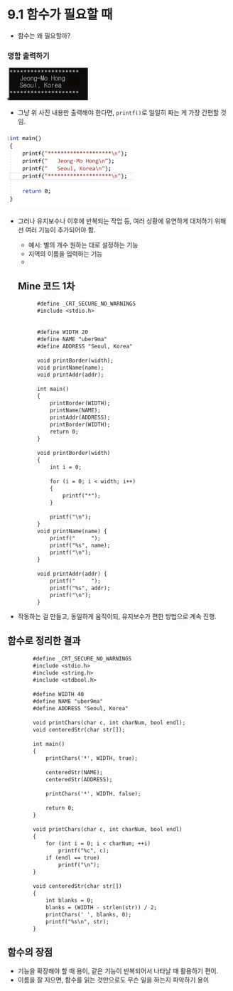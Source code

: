 # 9.1 함수가 필요할 때

- 함수는 왜 필요할까?

### 명함 출력하기
![](../images/chapter9/func1.png)

- 그냥 위 사진 내용만 출력해야 한다면, `printf()`로 일일히 짜는 게 가장 간편할 것임.

![](../images/chapter9/func2.png)

- 그러나 유지보수나 이후에 반복되는 작업 등, 여러 상황에 유연하게 대처하기 위해선 여러 기능이 추가되어야 함.

  - 예시: 별의 개수 원하는 대로 설정하는 기능
  - 지역의 이름을 입력하는 기능
  -

  ## Mine 코드 1차


            #define _CRT_SECURE_NO_WARNINGS
            #include <stdio.h>


            #define WIDTH 20
            #define NAME "uber9ma"
            #define ADDRESS "Seoul, Korea"

            void printBorder(width);
            void printName(name);
            void printAddr(addr);

            int main()
            {
                printBorder(WIDTH);
                printName(NAME);
                printAddr(ADDRESS);
                printBorder(WIDTH);
                return 0;
            }

            void printBorder(width)
            {
                int i = 0;

                for (i = 0; i < width; i++)
                {
                    printf("*");
                }

                printf("\n");
            }
            void printName(name) {
                printf("     ");
                printf("%s", name);
                printf("\n");
            }

            void printAddr(addr) {
                printf("     ");
                printf("%s", addr);
                printf("\n");
            }

- 작동하는 걸 만들고, 동일하게 움직이되, 유지보수가 편한 방법으로 계속 진행.

## 함수로 정리한 결과

            #define _CRT_SECURE_NO_WARNINGS
            #include <stdio.h>
            #include <string.h>
            #include <stdbool.h>

            #define WIDTH 40
            #define NAME "uber9ma"
            #define ADDRESS "Seoul, Korea"

            void printChars(char c, int charNum, bool endl);
            void centeredStr(char str[]);

            int main()
            {
                printChars('*', WIDTH, true);

                centeredStr(NAME);
                centeredStr(ADDRESS);

                printChars('*', WIDTH, false);

                return 0;
            }

            void printChars(char c, int charNum, bool endl)
            {
                for (int i = 0; i < charNum; ++i)
                    printf("%c", c);
                if (endl == true)
                    printf("\n");
            }

            void centeredStr(char str[])
            {
                int blanks = 0;
                blanks = (WIDTH - strlen(str)) / 2;
                printChars(' ', blanks, 0);
                printf("%s\n", str);
            }

## 함수의 장점

- 기능을 확장해야 할 때 용이, 같은 기능이 반복되어서 나타날 때 활용하기 편이.
- 이름을 잘 지으면, 함수를 읽는 것만으로도 무슨 일을 하는지 파악하기 용이
